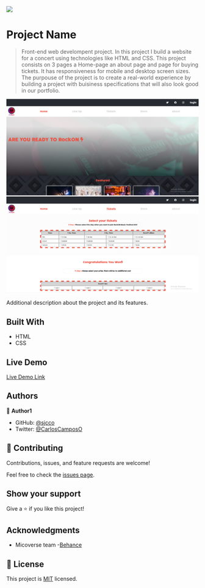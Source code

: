 ![](https://img.shields.io/badge/Microverse-blueviolet)

# Project Name

> Front-end web develompent project. In this project I build a website for a concert using technologies like HTML and CSS. This project consists on 3 pages a Home-page an about page and page for buying tickets. It has responsiveness for mobile and desktop screen sizes. The purpouse of the project is to create a real-world experience by building a project with buisiness specifications that will also look good in our portfolio.

![screenshot](./assets/images/app_screenshot.png)
![screenshot](./assets/images/app_screenshot1.png)

Additional description about the project and its features.

## Built With

- HTML
- CSS

## Live Demo

[Live Demo Link](https://sjcco.github.io/Concert-Page/)


## Authors

👤 **Author1**

- GitHub: [@sjcco](https://github.com/sjcco)
- Twitter: [@CarlosCamposO](https://twitter.com/CarlosCamposO)


## 🤝 Contributing

Contributions, issues, and feature requests are welcome!

Feel free to check the [issues page](sjcco104@gmail.com).

## Show your support

Give a ⭐️ if you like this project!

## Acknowledgments

- Micoverse team
-[Behance](https://www.behance.net/gallery/29845175/CC-Global-Summit-2015)

## 📝 License

This project is [MIT](lic.url) licensed.
